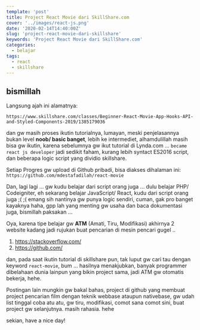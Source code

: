```yaml
---
template: 'post'
title: Project React Movie dari SkillShare.com
cover: '../images/react-js.png'
date: '2020-02-14T14:40:00Z'
slug: 'project-react-movie-dari-skillshare'
keywords: 'Project React Movie dari SkillShare.com'
categories:
  - belajar
tags:
  - react
  - skillshare
---
```


## bismillah

Langsung ajah ini alamatnya:

`https://www.skillshare.com/classes/Beginner-React-Movie-App-Hooks-API-and-Styled-Components-2019/1385179036`

dan gw masih proses ikutin tutorialnya, lumayan, meski penjelasannya bukan level **noob/ basic banget**, lebih ke intermediet, alhamdulillah masih bisa gw ikutin, karena sebelumnya gw ikut tutorial di Lynda.com ... `became react js developer` jadi sedikit faham, kurang lebih syntact ES2016 script, dan beberapa logic script yang dividio skillshare. 

Setiap Progres gw upload di Github pribadi, bisa diakses dihalaman ini:
`https://github.com/mdestafadilah/react-movie`

Dan, lagi lagi ... gw kudu belajar dari script orang juga ... dulu belajar PHP/ Codeigniter, eh sekarang belajar JavaScript/ React, kudu dari script orang juga ;( ;( emang sih nantinya gw punya logic sendiri, cuman, gak pro banget kayaknya haha, gpp lah yang menting gw usaha dan baca dokumentasi juga, bismillah paksakan ...

Oya, karena tipe belajar gw **ATM** (Amati, Tiru, Modifikasi) akhirnya 2 website kadang jadi rujukan buat pencarian di mesin pencari gugel ..

1. https://stackoverflow.com/
2. https://github.com/

dan, pada saat ikutin tutorial di skillshare pun, tak luput gw cari tau dengan keyword `react-movie`, bum ... hasilnya menakjubkan, banyak programmer dibelahaan dunia lainpun yang bikin project sama, jadi ATM gw otomatis bekerja, hehe.

Postingan lain mungkin gw bakal bahas, project di github yang membuat project pencarian film dengan teknik webbase ataupun nativebase, gw udah list tinggal coba atu atu, gw tiru, modifikasi, comot sana comot sini, buat project gw selanjutnya. masih rahasia. hehe

sekian, have a nice day!